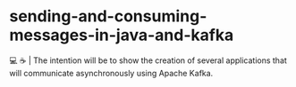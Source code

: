 # sending-and-consuming-messages-in-java-and-kafka
:computer: :coffee: | The intention will be to show the creation of several applications that will communicate asynchronously using Apache Kafka.
